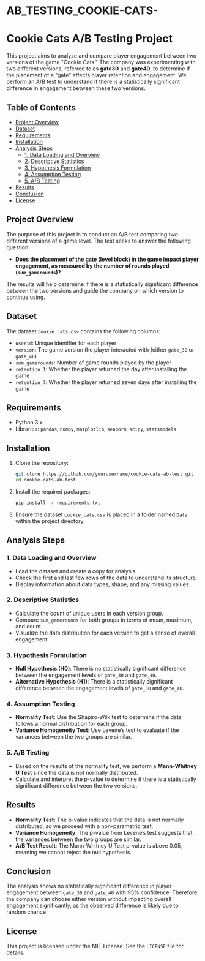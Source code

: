 # AB_TESTING_COOKIE-CATS-

# Cookie Cats A/B Testing Project

This project aims to analyze and compare player engagement between two versions of the game "Cookie Cats." The company was experimenting with two different versions, referred to as **gate30** and **gate40**, to determine if the placement of a "gate" affects player retention and engagement. We perform an A/B test to understand if there is a statistically significant difference in engagement between these two versions.

## Table of Contents

- [Project Overview](#project-overview)
- [Dataset](#dataset)
- [Requirements](#requirements)
- [Installation](#installation)
- [Analysis Steps](#analysis-steps)
  - [1. Data Loading and Overview](#1-data-loading-and-overview)
  - [2. Descriptive Statistics](#2-descriptive-statistics)
  - [3. Hypothesis Formulation](#3-hypothesis-formulation)
  - [4. Assumption Testing](#4-assumption-testing)
  - [5. A/B Testing](#5-ab-testing)
- [Results](#results)
- [Conclusion](#conclusion)
- [License](#license)

## Project Overview

The purpose of this project is to conduct an A/B test comparing two different versions of a game level. The test seeks to answer the following question:
- **Does the placement of the gate (level block) in the game impact player engagement, as measured by the number of rounds played (`sum_gamerounds`)?**

The results will help determine if there is a statistically significant difference between the two versions and guide the company on which version to continue using.

## Dataset

The dataset `cookie_cats.csv` contains the following columns:

- `userid`: Unique identifier for each player
- `version`: The game version the player interacted with (either `gate_30` or `gate_40`)
- `sum_gamerounds`: Number of game rounds played by the player
- `retention_1`: Whether the player returned the day after installing the game
- `retention_7`: Whether the player returned seven days after installing the game

## Requirements

- Python 3.x
- Libraries: `pandas`, `numpy`, `matplotlib`, `seaborn`, `scipy`, `statsmodels`

## Installation

1. Clone the repository:
   ```bash
   git clone https://github.com/yourusername/cookie-cats-ab-test.git
   cd cookie-cats-ab-test
   ```

2. Install the required packages:
   ```bash
   pip install -r requirements.txt
   ```

3. Ensure the dataset `cookie_cats.csv` is placed in a folder named `Data` within the project directory.

## Analysis Steps

### 1. Data Loading and Overview
- Load the dataset and create a copy for analysis.
- Check the first and last few rows of the data to understand its structure.
- Display information about data types, shape, and any missing values.

### 2. Descriptive Statistics
- Calculate the count of unique users in each version group.
- Compare `sum_gamerounds` for both groups in terms of mean, maximum, and count.
- Visualize the data distribution for each version to get a sense of overall engagement.

### 3. Hypothesis Formulation
- **Null Hypothesis (H0)**: There is no statistically significant difference between the engagement levels of `gate_30` and `gate_40`.
- **Alternative Hypothesis (H1)**: There is a statistically significant difference between the engagement levels of `gate_30` and `gate_40`.

### 4. Assumption Testing
- **Normality Test**: Use the Shapiro-Wilk test to determine if the data follows a normal distribution for each group.
- **Variance Homogeneity Test**: Use Levene’s test to evaluate if the variances between the two groups are similar.

### 5. A/B Testing
- Based on the results of the normality test, we perform a **Mann-Whitney U Test** since the data is not normally distributed.
- Calculate and interpret the p-value to determine if there is a statistically significant difference between the two versions.

## Results

- **Normality Test**: The p-value indicates that the data is not normally distributed, so we proceed with a non-parametric test.
- **Variance Homogeneity**: The p-value from Levene’s test suggests that the variances between the two groups are similar.
- **A/B Test Result**: The Mann-Whitney U Test p-value is above 0.05, meaning we cannot reject the null hypothesis.

## Conclusion

The analysis shows no statistically significant difference in player engagement between `gate_30` and `gate_40` with 95% confidence. Therefore, the company can choose either version without impacting overall engagement significantly, as the observed difference is likely due to random chance.

## License

This project is licensed under the MIT License. See the `LICENSE` file for details.
